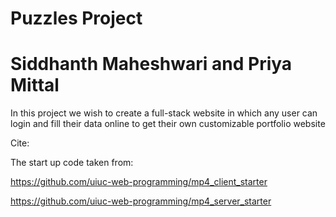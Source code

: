 # Puzzles Project
# Siddhanth Maheshwari and Priya Mittal 

In this project we wish to create a full-stack website in which any user can login and fill their data online to get their own customizable portfolio website


Cite:

The start up code taken from:

https://github.com/uiuc-web-programming/mp4_client_starter

https://github.com/uiuc-web-programming/mp4_server_starter
